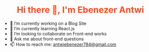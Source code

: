 <h1 style="color: #ff481d; text-align: center;">Hi there 👋, I'm Ebenezer Antwi</h1>

<!--
**kwadwoambitious/kwadwoambitious** is a ✨ _special_ ✨ repository because its `README.md` (this file) appears on your GitHub profile.

Here are some ideas to get you started:
-->

- 🔭 I’m currently working on a Blog Site
- 🌱 I’m currently learning React.js
- 👯 I’m looking to collaborate on Front-end works
- 💬 Ask me about front-end questions
- 📫 How to reach me: antwiebenezer784@gmail.com
